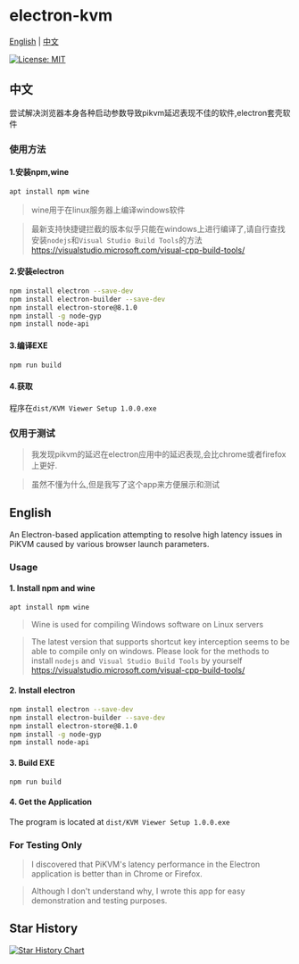 # electron-kvm

[English](#english) | [中文](#chinese)

[![License: MIT](https://img.shields.io/badge/License-MIT-yellow.svg)](https://opensource.org/licenses/MIT)


<a name="chinese"></a>
## 中文

尝试解决浏览器本身各种启动参数导致pikvm延迟表现不佳的软件,electron套壳软件

### 使用方法
#### 1.安装npm,wine
```bash
apt install npm wine
```
> wine用于在linux服务器上编译windows软件

> 最新支持快捷键拦截的版本似乎只能在windows上进行编译了,请自行查找安装`nodejs`和`Visual Studio Build Tools`的方法 https://visualstudio.microsoft.com/visual-cpp-build-tools/

#### 2.安装electron
```bash
npm install electron --save-dev
npm install electron-builder --save-dev
npm install electron-store@8.1.0
npm install -g node-gyp
npm install node-api
```

#### 3.编译EXE
```bash
npm run build
```

#### 4.获取
程序在`dist/KVM Viewer Setup 1.0.0.exe`

### 仅用于测试
> 我发现pikvm的延迟在electron应用中的延迟表现,会比chrome或者firefox上更好.

> 虽然不懂为什么,但是我写了这个app来方便展示和测试

<a name="english"></a>
## English

An Electron-based application attempting to resolve high latency issues in PiKVM caused by various browser launch parameters.

### Usage
#### 1. Install npm and wine
```bash
apt install npm wine
```
> Wine is used for compiling Windows software on Linux servers

> The latest version that supports shortcut key interception seems to be able to compile only on windows. Please look for the methods to install `nodejs` and` Visual Studio Build Tools` by yourself https://visualstudio.microsoft.com/visual-cpp-build-tools/

#### 2. Install electron
```bash
npm install electron --save-dev
npm install electron-builder --save-dev
npm install electron-store@8.1.0
npm install -g node-gyp
npm install node-api
```

#### 3. Build EXE
```bash
npm run build
```

#### 4. Get the Application
The program is located at `dist/KVM Viewer Setup 1.0.0.exe`

### For Testing Only
> I discovered that PiKVM's latency performance in the Electron application is better than in Chrome or Firefox.

> Although I don't understand why, I wrote this app for easy demonstration and testing purposes.

## Star History

[![Star History Chart](https://api.star-history.com/svg?repos=duzefu/electron-kvm&type=Date)](https://www.star-history.com/#duzefu/electron-kvm&Date)